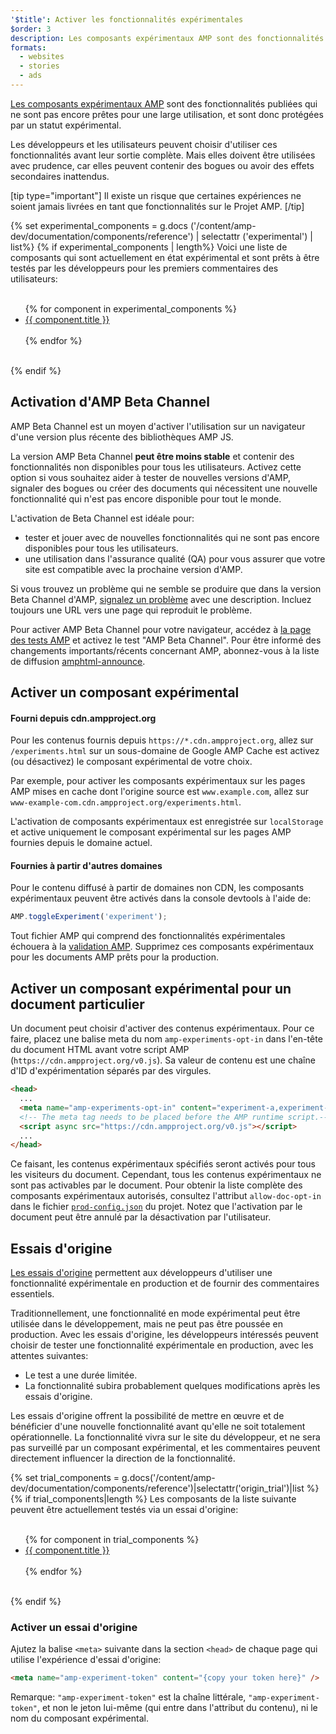 ```yaml
---
'$title': Activer les fonctionnalités expérimentales
$order: 3
description: Les composants expérimentaux AMP sont des fonctionnalités publiées qui ne sont pas encore prêtes pour une large utilisation, et sont donc protégées par un statut expérimental.
formats:
  - websites
  - stories
  - ads
---
```


[Les composants expérimentaux AMP](https://github.com/ampproject/amphtml/tree/main/tools/experiments) sont des fonctionnalités publiées qui ne sont pas encore prêtes pour une large utilisation, et sont donc protégées par un statut expérimental.

Les développeurs et les utilisateurs peuvent choisir d'utiliser ces fonctionnalités avant leur sortie complète. Mais elles doivent être utilisées avec prudence, car elles peuvent contenir des bogues ou avoir des effets secondaires inattendus.

[tip type="important"] Il existe un risque que certaines expériences ne soient jamais livrées en tant que fonctionnalités sur le Projet AMP. [/tip]

{% set experimental_components = g.docs ('/content/amp-dev/documentation/components/reference') | selectattr ('experimental') | list%} {% if experimental_components | length%} Voici une liste de composants qui sont actuellement en état expérimental et sont prêts à être testés par les développeurs pour les premiers commentaires des utilisateurs:

<ul><br>{% for component in experimental_components %}<br>  <li><a href="{{ component.url.path }}">{{ component.title }}</a></li><br>{% endfor %}<br></ul><br>{% endif %}

## Activation d'AMP Beta Channel

AMP Beta Channel est un moyen d'activer l'utilisation sur un navigateur d'une version plus récente des bibliothèques AMP JS.

La version AMP Beta Channel **peut être moins stable** et contenir des fonctionnalités non disponibles pour tous les utilisateurs. Activez cette option si vous souhaitez aider à tester de nouvelles versions d'AMP, signaler des bogues ou créer des documents qui nécessitent une nouvelle fonctionnalité qui n'est pas encore disponible pour tout le monde.

L'activation de Beta Channel est idéale pour:

- tester et jouer avec de nouvelles fonctionnalités qui ne sont pas encore disponibles pour tous les utilisateurs.
- une utilisation dans l'assurance qualité (QA) pour vous assurer que votre site est compatible avec la prochaine version d'AMP.

Si vous trouvez un problème qui ne semble se produire que dans la version Beta Channel d'AMP, [signalez un problème](https://github.com/ampproject/amphtml/issues/new) avec une description. Incluez toujours une URL vers une page qui reproduit le problème.

Pour activer AMP Beta Channel pour votre navigateur, accédez à [la page des tests AMP](https://cdn.ampproject.org/experiments.html) et activez le test "AMP Beta Channel". Pour être informé des changements importants/récents concernant AMP, abonnez-vous à la liste de diffusion [amphtml-announce](https://groups.google.com/forum/#!forum/amphtml-announce).

## Activer un composant expérimental

#### Fourni depuis cdn.ampproject.org

Pour les contenus fournis depuis `https://*.cdn.ampproject.org`, allez sur `/experiments.html` sur un sous-domaine de Google AMP Cache est activez (ou désactivez) le composant expérimental de votre choix.

Par exemple, pour activer les composants expérimentaux sur les pages AMP mises en cache dont l'origine source est `www.example.com`, allez sur `www-example-com.cdn.ampproject.org/experiments.html`.

L'activation de composants expérimentaux est enregistrée sur `localStorage` et active uniquement le composant expérimental sur les pages AMP fournies depuis le domaine actuel.

#### Fournies à partir d'autres domaines

Pour le contenu diffusé à partir de domaines non CDN, les composants expérimentaux peuvent être activés dans la console devtools à l'aide de:

```js
AMP.toggleExperiment('experiment');
```

Tout fichier AMP qui comprend des fonctionnalités expérimentales échouera à la [validation AMP](validation-workflow/validate_amp.md). Supprimez ces composants expérimentaux pour les documents AMP prêts pour la production.

## Activer un composant expérimental pour un document particulier

Un document peut choisir d'activer des contenus expérimentaux. Pour ce faire, placez une balise meta du nom `amp-experiments-opt-in` dans l'en-tête du document HTML avant votre script AMP (`https://cdn.ampproject.org/v0.js`). Sa valeur de contenu est une chaîne d'ID d'expérimentation séparés par des virgules.

```html
<head>
  ...
  <meta name="amp-experiments-opt-in" content="experiment-a,experiment-b" />
  <!-- The meta tag needs to be placed before the AMP runtime script.-->
  <script async src="https://cdn.ampproject.org/v0.js"></script>
  ...
</head>
```

Ce faisant, les contenus expérimentaux spécifiés seront activés pour tous les visiteurs du document. Cependant, tous les contenus expérimentaux ne sont pas activables par le document. Pour obtenir la liste complète des composants expérimentaux autorisés, consultez l'attribut `allow-doc-opt-in` dans le fichier [`prod-config.json`](https://github.com/ampproject/amphtml/blob/main/build-system/global-configs/prod-config.json) du projet. Notez que l'activation par le document peut être annulé par la désactivation par l'utilisateur.

## Essais d'origine

[Les essais d'origine](https://github.com/GoogleChrome/OriginTrials/blob/gh-pages/explainer.md) permettent aux développeurs d'utiliser une fonctionnalité expérimentale en production et de fournir des commentaires essentiels.

Traditionnellement, une fonctionnalité en mode expérimental peut être utilisée dans le développement, mais ne peut pas être poussée en production. Avec les essais d'origine, les développeurs intéressés peuvent choisir de tester une fonctionnalité expérimentale en production, avec les attentes suivantes:

- Le test a une durée limitée.
- La fonctionnalité subira probablement quelques modifications après les essais d'origine.

Les essais d'origine offrent la possibilité de mettre en œuvre et de bénéficier d'une nouvelle fonctionnalité avant qu'elle ne soit totalement opérationnelle. La fonctionnalité vivra sur le site du développeur, et ne sera pas surveillé par un composant expérimental, et les commentaires peuvent directement influencer la direction de la fonctionnalité.

{% set trial_components = g.docs('/content/amp-dev/documentation/components/reference')|selectattr('origin_trial')|list %} {% if trial_components|length %} Les composants de la liste suivante peuvent être actuellement testés via un essai d'origine:

<ul><br>{% for component in trial_components %}<br>  <li><a href="{{ component.url.path }}">{{ component.title }}</a></li><br>{% endfor %}<br></ul><br>{% endif %}

### Activer un essai d'origine

Ajutez la balise `<meta>` suivante dans la section `<head>` de chaque page qui utilise l'expérience d'essai d'origine:

```html
<meta name="amp-experiment-token" content="{copy your token here}" />
```

Remarque: `"amp-experiment-token"` est la chaîne littérale, `"amp-experiment-token"`, et non le jeton lui-même (qui entre dans l'attribut du contenu), ni le nom du composant expérimental.
